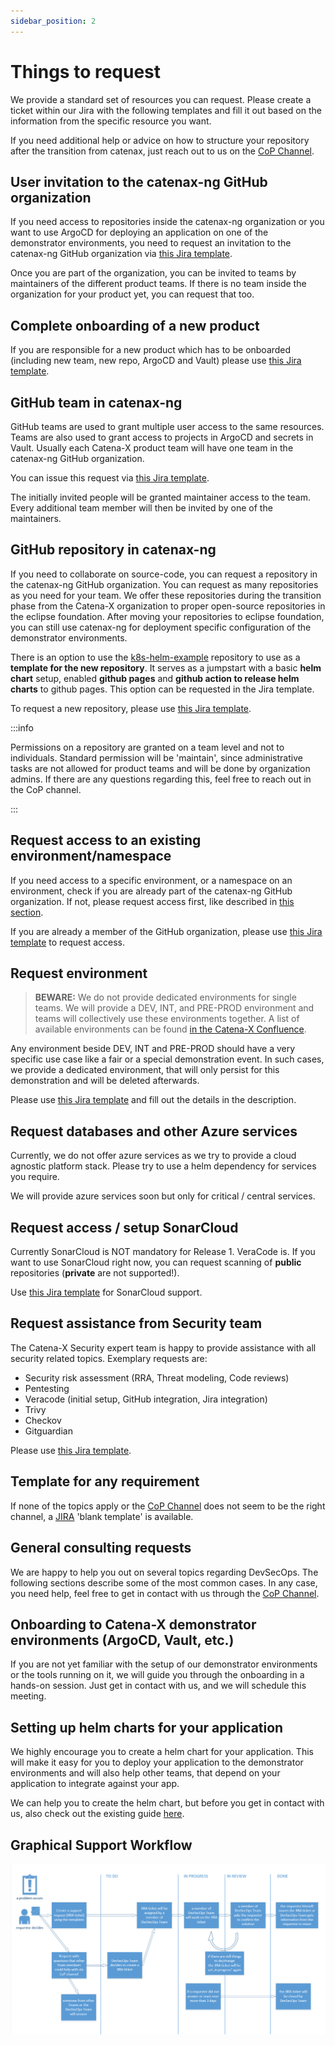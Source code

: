 ```yaml
---
sidebar_position: 2
---
```


# Things to request

We provide a standard set of resources you can request. Please create a ticket within our Jira with the following
templates and fill it out based on the information from the specific resource you want.

If you need additional help or advice on how to structure your repository after the transition from catenax, just reach
out to us on the
[CoP Channel](https://teams.microsoft.com/l/channel/19%3a9a3c4a05a3514d07b973c13e7b468709%40thread.tacv2/CX%2520-%2520CoP%2520DevSecOps?groupId=17b1a2dc-67fb-4a49-a2ed-dd1344321439&tenantId=1ad22c6d-2f08-4f05-a0ba-e17f6ce88380).

## User invitation to the catenax-ng GitHub organization

If you need access to repositories inside the catenax-ng organization or you want to use ArgoCD for deploying an
application on one of the demonstrator environments, you need to request an invitation to the catenax-ng GitHub
organization via
[this Jira template](https://jira.catena-x.net/secure/CreateIssueDetails!init.jspa?pid=10212&issuetype=10401&components=10401&priority=3&summary=GitHub%3A%20Invite%20member&description=%0AGitHub%20user%3A%20_your_user_%0AVouching%20person%3A%20_your_PO_&labels=XS).

Once you are part of the organization, you can be invited to teams by maintainers of the different product teams. If
there is no team inside the organization for your product yet, you can request that too.

## Complete onboarding of a new product

If you are responsible for a new product which has to be onboarded (including new team, new repo, ArgoCD and Vault)
please use
[this Jira template](https://jira.catena-x.net/secure/CreateIssueDetails!init.jspa?pid=10212&issuetype=10401&components=10401&priority=3&summary=Onboard%20new%20product&description=Product%20name%3A%20%0AGitHub%20users%20to%20invite%3A%20_github_user_account_%20%0AVouching%20person%3A%20_your_PO_&labels=L).

## GitHub team in catenax-ng

GitHub teams are used to grant multiple user access to the same resources. Teams are also used to grant access to
projects in ArgoCD and secrets in Vault. Usually each Catena-X product team will have one team in the catenax-ng GitHub
organization.

You can issue this request via
[this Jira template](https://jira.catena-x.net/secure/CreateIssueDetails!init.jspa?pid=10212&issuetype=10401&components=10401&priority=3&summary=GitHub%3A%20New%20Team&description=%0AProduct%20team%20name%3A%20_your_product_team_name_%0AGitHub%20users%20to%20invite%3A%20%0A%20%20-%20_github_user_account_&labels=XS).

The initially invited people will be granted maintainer access to the team. Every additional team member will then be
invited by one of the maintainers.

## GitHub repository in catenax-ng

If you need to collaborate on source-code, you can request a repository in the catenax-ng GitHub organization. You can
request as many repositories as you need for your team. We offer these repositories during the transition phase from the
Catena-X organization to proper open-source repositories in the eclipse foundation. After moving your repositories to
eclipse foundation, you can still use catenax-ng for deployment specific configuration of the demonstrator environments.

There is an option to use the [k8s-helm-example](https://github.com/catenax-ng/k8s-helm-example) repository to use as a **template for the new repository**. It serves as a jumpstart with a basic **helm chart** setup, enabled **github pages** and **github action to release helm charts** to github pages. This option can be requested in the Jira template.

To request a new repository, please use
[this Jira template](https://jira.catena-x.net/secure/CreateIssueDetails!init.jspa?pid=10212&issuetype=10401&components=10401&priority=3&summary=GitHub%3A%20New%20repository&description=%0Arepository%20name%3A%20product-_your_product_name_%0A%0Ause%20https%3A%2F%2Fgithub.com%2Fcatenax-ng%2Fk8s-helm-example%C2%A0repo%20as%20template%20and%20setup%20github%20pages%20for%20helm%20publishing%3A%20_yes%2Fno_%0A%0A%0AGitHub%20team%20to%20grant%20access%3A%0A%0A_github_team_name_&labels=XS).

:::info

Permissions on a repository are granted on a team level and not to individuals. Standard permission will be 'maintain',
since administrative tasks are not allowed for product teams and will be done by organization admins. If there are any
questions regarding this, feel free to reach out in the CoP channel.

:::

## Request access to an existing environment/namespace

If you need access to a specific environment, or a namespace on an environment, check if you are already part of the
catenax-ng GitHub organization. If not, please request access first, like described
in [this section](https://catenax-ng.github.io/docs/resources#user-invitation-to-the-catenax-ng-github-organization).

If you are already a member of the GitHub organization, please
use [this Jira template](https://jira.catena-x.net/secure/CreateIssueDetails!init.jspa?pid=10212&issuetype=10401&components=10401&priority=3&summary=Environment%3A%20request%20access&description=%0AEnvironment%3A%20_DEV%20%2F%20INT_%0Anamespace%3A%20_name_of_namespace_%0AGitHub%20team%3A%20_team_that_should_have_access_%0AGitHub%20users%3A%20_github_user_that_should_have_access_&labels=S)
to request access.

## Request environment

> **BEWARE:** We do not provide dedicated environments for single teams. We will provide a DEV, INT, and PRE-PROD
> environment and teams will collectively use these environments together.
> A list of available environments can be found [in the Catena-X Confluence](https://confluence.catena-x.net/pages/viewpage.action?pageId=25228715).

Any environment beside DEV, INT and PRE-PROD should have a very specific use case like a fair or a special demonstration
event. In such cases, we provide a dedicated environment, that will only persist for this demonstration and will be
deleted afterwards.

Please use
[this Jira template](https://jira.catena-x.net/secure/CreateIssueDetails!init.jspa?pid=10212&issuetype=10401&components=10401&priority=3&summary=NEW%20ENVIRONMENT&description=%0APurpose%3A%20_environment_purpose_%0ARequested%20by%3A%20_person_requesting_the_demonstration_environment_%0AEnd%20date%20of%20demonstration%3A%20_dd.mm.yyyy_%0ATeams%20participating%3A%0A-%20_product_team_name_&lables=XL)
and fill out the details in the description.

## Request databases and other Azure services

Currently, we do not offer azure services as we try to provide a cloud agnostic platform stack. Please try to use a helm
dependency for services you require.

We will provide azure services soon but only for critical / central services.

## Request access / setup SonarCloud

Currently SonarCloud is NOT mandatory for Release 1. VeraCode is. If you want to use SonarCloud right now, you can
request scanning of **public** repositories (**private** are not supported!).

Use [this Jira template](https://jira.catena-x.net/secure/CreateIssueDetails!init.jspa?pid=10212&issuetype=10401&components=10401&priority=3&summary=SonarCloud%20onboarding&description=Public%20repository%20...&labels=S)
for SonarCloud support.

## Request assistance from Security team

The Catena-X Security expert team is happy to provide assistance with all security related topics. Exemplary requests
are:

- Security risk assessment (RRA, Threat modeling, Code reviews)
- Pentesting
- Veracode (initial setup, GitHub integration, Jira integration)
- Trivy
- Checkov
- Gitguardian

Please use
[this Jira template](https://jira.catena-x.net/secure/CreateIssueDetails!init.jspa?pid=10212&issuetype=10401&components=10401&priority=3&summary=Security%20request&description=Please%20specify%20the%20type%20of%20request.%20Exemplary%20requests%20are%3A%20%0A%20%20-%20Veracode%20%28initial%20setup%2C%20github%20integration%2C%20Jira%20integration%29%20%0A%20%20-%20Trivvy%20%0A%20%20-%20Checkov%20%0A%20%20-%20Gitguardian%20%0A%20%20-%20Pentesting%20%0A%20%20-%20Security%20risk%20assessment%20%28RRA%2C%20Threat%20modeling%2C%20Code%20reviews%29%0A&assignee=christian.winnen%40mhp.com&labels=L).

## Template for any requirement

If none of the topics apply or the
[CoP Channel](https://teams.microsoft.com/l/channel/19%3a9a3c4a05a3514d07b973c13e7b468709%40thread.tacv2/CX%2520-%2520CoP%2520DevSecOps?groupId=17b1a2dc-67fb-4a49-a2ed-dd1344321439&tenantId=1ad22c6d-2f08-4f05-a0ba-e17f6ce88380)
does not seem to be the right channel,
a [JIRA](https://jira.catena-x.net/secure/CreateIssueDetails!init.jspa?pid=10212&issuetype=10401&components=10401&priority=3&summary=blank%20template%20for%20any%20requirement&description=%0AGitHub%20user%3A%20_your_user_%0Ablank_template&labels=requirement-dependent)
'blank template' is available.

## General consulting requests

We are happy to help you out on several topics regarding DevSecOps. The following sections describe some of the most
common cases. In any case, you need help, feel free to get in contact with us through
the [CoP Channel](https://teams.microsoft.com/l/channel/19%3a9a3c4a05a3514d07b973c13e7b468709%40thread.tacv2/CX%2520-%2520CoP%2520DevSecOps?groupId=17b1a2dc-67fb-4a49-a2ed-dd1344321439&tenantId=1ad22c6d-2f08-4f05-a0ba-e17f6ce88380).

## Onboarding to Catena-X demonstrator environments (ArgoCD, Vault, etc.)

If you are not yet familiar with the setup of our demonstrator environments or the tools running on it, we will guide
you through the onboarding in a hands-on session. Just get in contact with us, and we will schedule this meeting.

## Setting up helm charts for your application

We highly encourage you to create a helm chart for your application. This will make it easy for you to deploy your
application to the demonstrator environments and will also help other teams, that depend on your application to
integrate against your app.

We can help you to create the helm chart, but before you get in contact with us, also check out the existing
guide [here](guides/helm.md).

## Graphical Support Workflow

![Administration](assets/graphical-support-workflow.png)
